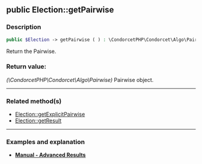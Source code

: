 ## public Election::getPairwise

### Description    

```php
public $Election -> getPairwise ( ) : \CondorcetPHP\Condorcet\Algo\Pairwise
```

Return the Pairwise.
    

### Return value:   

*(\CondorcetPHP\Condorcet\Algo\Pairwise)* Pairwise object.


---------------------------------------

### Related method(s)      

* [Election::getExplicitPairwise](../Election%20Class/public%20Election--getExplicitPairwise.md)    
* [Election::getResult](../Election%20Class/public%20Election--getResult.md)    

---------------------------------------

### Examples and explanation

* **[Manual - Advanced Results](https://github.com/julien-boudry/Condorcet/wiki/II-%23-C.-Result-%23-4.-Advanced-Results-Management)**    

